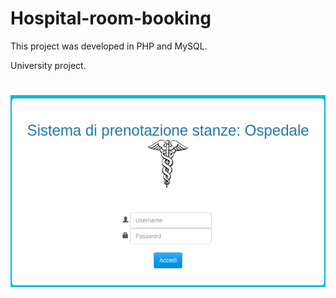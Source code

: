 # Hospital-room-booking
This project was developed in PHP and MySQL.

University project.

# ![Project](https://github.com/pietrobiondi/hospital-room-booking/blob/master/img/home.png)

